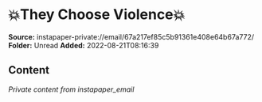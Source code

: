 # 💥They Choose Violence💥

**Source:** instapaper-private://email/67a217ef85c5b91361e408e64b67a772/
**Folder:** Unread
**Added:** 2022-08-21T08:16:39




## Content
*Private content from instapaper_email*
